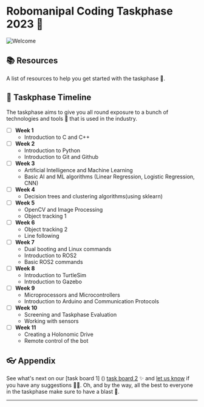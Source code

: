 # Robomanipal Coding Taskphase 2023 🤖 

![Welcome](https://i.imgur.com/qYNZG2o.jpg)

## 📚 Resources

A list of resources to help you get started with the taskphase 🚀.

## 🦦 Taskphase Timeline

The taskphase aims to give you all round exposure to a bunch of technologies and tools 🔧 that is used in the industry.

- [ ] **Week 1** 
    - Introduction to C and C++
- [ ] **Week 2**
    - Introduction to Python
    - Introduction to Git and Github
- [ ] **Week 3**
    - Artificial Intelligence and Machine Learning
    - Basic AI and ML algorithms (Linear Regression, Logistic Regression, CNN)
- [ ] **Week 4**
    - Decision trees and clustering algorithms(using sklearn)
- [ ] **Week 5**
    - OpenCV and Image Processing
    - Object tracking 1
- [ ] **Week 6**
    - Object tracking 2
    - Line following
- [ ] **Week 7**
    - Dual booting and Linux commands
    - Introduction to ROS2
    - Basic ROS2 commands
- [ ] **Week 8**
    - Introduction to TurtleSim
    - Introduction to Gazebo
- [ ] **Week 9**
    - Microprocessors and Microcontrollers
    - Introduction to Arduino and Communication Protocols
- [ ] **Week 10**
    - Screening and Taskphase Evaluation
    - Working with sensors
- [ ] **Week 11**
    - Creating a Holonomic Drive
    - Remote control of the bot





## 👓 Appendix

See what's next on our [task board 1] () [task board 2]([https://trello.com/invite/b/0kaVuw31/ATTI2c6b319c09955a987938ae0944ac9344FE749BD6/rm-taskphase-coding](https://trello.com/b/RwyPn3iy/rm-taskphase-coding-24)) ✨ and [let us know](https://github.com/Robomanipal-Taskphase-Coding-2023/.github/issues/new/choose) if you have any suggestions 🙇‍♂️. Oh, and by the way, all the best to everyone in the taskphase make sure to have a blast 🙌.

---
